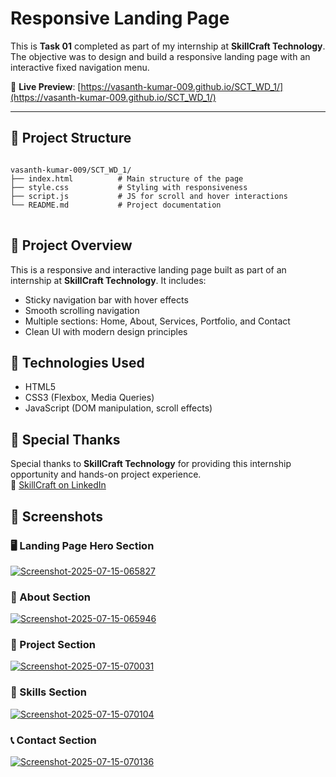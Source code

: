 # Responsive Landing Page

This is **Task 01** completed as part of my internship at **SkillCraft Technology**. The objective was to design and build a responsive landing page with an interactive fixed navigation menu.

🔗 **Live Preview**: [https://vasanth-kumar-009.github.io/SCT_WD_1/](https://vasanth-kumar-009.github.io/SCT_WD_1/)

---
## 📁 Project Structure

<pre>
<code>
vasanth-kumar-009/SCT_WD_1/
├── index.html          # Main structure of the page
├── style.css           # Styling with responsiveness
├── script.js           # JS for scroll and hover interactions
└── README.md           # Project documentation
</code>
</pre>

## 🚀 Project Overview

This is a responsive and interactive landing page built as part of an internship at **SkillCraft Technology**. It includes:

- Sticky navigation bar with hover effects  
- Smooth scrolling navigation  
- Multiple sections: Home, About, Services, Portfolio, and Contact  
- Clean UI with modern design principles  

## 🔧 Technologies Used

- HTML5  
- CSS3 (Flexbox, Media Queries)  
- JavaScript (DOM manipulation, scroll effects)

## 🙏 Special Thanks

Special thanks to **SkillCraft Technology** for providing this internship opportunity and hands-on project experience.  
🔗 [SkillCraft on LinkedIn](https://www.linkedin.com/company/skillcraft-technology/)

## 📸 Screenshots

### 🖥️ Landing Page Hero Section  
<a href="https://ibb.co/DfLmFLNV"><img src="https://i.ibb.co/tp3n63Sm/Screenshot-2025-07-15-065827.png" alt="Screenshot-2025-07-15-065827" border="0"></a>

### 🧩 About Section  
<a href="https://ibb.co/XhsyFxS"><img src="https://i.ibb.co/N8j1W2Z/Screenshot-2025-07-15-065946.png" alt="Screenshot-2025-07-15-065946" border="0"></a>
### 💼 Project Section  
<a href="https://ibb.co/Mk8JF6SC"><img src="https://i.ibb.co/YBDVHZQL/Screenshot-2025-07-15-070031.png" alt="Screenshot-2025-07-15-070031" border="0"></a>

### 🎯 Skills Section  
<a href="https://ibb.co/kgRpvVNZ"><img src="https://i.ibb.co/DDxNTP0d/Screenshot-2025-07-15-070104.png" alt="Screenshot-2025-07-15-070104" border="0"></a>

### 📞 Contact Section  
<a href="https://ibb.co/TD0j84TG"><img src="https://i.ibb.co/vCdyP3BW/Screenshot-2025-07-15-070136.png" alt="Screenshot-2025-07-15-070136" border="0"></a>
